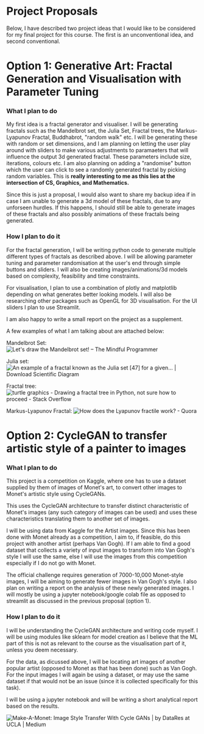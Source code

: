 # Project Proposals
Below, I have described two project ideas that I would like to be considered for my final project for this course. The first is an unconventional idea, and second conventional.


# Option 1: Generative Art: Fractal Generation and Visualisation with Parameter Tuning


<H3>What I plan to do</H3>

My first idea is a fractal generator and visualiser. I will be generating fractals such as the Mandelbrot set, the Julia Set, Fractal trees, the Markus-Lyapunov Fractal, Buddhabrot, "random walk" etc. I will be generating these with random or set dimensions, and I am planning on letting the user play around with sliders to make various adjustments to paramaeters that will influence the output 3d generated fractal. These parameters include size, iterations, colours etc. I am also planning on adding a "randomise" button which the user can click to see a randomly generated fractal by picking random variables. This is **really interesting to me as this lies at the intersection of CS, Graphics, and Mathematics.**

Since this is just a proposal, I would also want to share my backup idea if in case I am unable to generate a 3d model of these fractals, due to any unforseen hurdles. If this happens, I should still be able to generate images of these fractals and also possibly animations of these fractals being generated. 

<H3>How I plan to do it</H3>

For the fractal generation, I will be writing python code to generate multiple different types of fractals as described above. I will be allowing parameter tuning and parameter randomisation at the user's end through simple buttons and sliders. I will also be creating images/animations/3d models based on complexity, feasibility and time constraints.

For visualisation, I plan to use a combination of plotly and matplotlib depending on what generates better looking models. I will also be researching other packages such as OpenGL for 3D visualisation. For the UI sliders I plan to use Streamlit.

I am also happy to write a small report on the project as a supplement.

A few examples of what I am talking about are attached below:

Mandelbrot Set:
![Let's draw the Mandelbrot set! – The Mindful Programmer](https://jonisalonen.com/wp-content/uploads/mandelbrot1.png)

Julia set:
![An example of a fractal known as the Julia set [47] for a given... |  Download Scientific Diagram](https://www.researchgate.net/publication/326965061/figure/fig1/AS:658393085784064@1533984552077/An-example-of-a-fractal-known-as-the-Julia-set-47-for-a-given-constant-offset-c.png)

Fractal tree:
![turtle graphics - Drawing a fractal tree in Python, not sure how to proceed  - Stack Overflow](https://i.stack.imgur.com/dgkgO.png)

Markus-Lyapunov Fractal:
![How does the Lyapunov fractile work? - Quora](https://qph.cf2.quoracdn.net/main-qimg-be031b80fc9a5e92474bbc8767aac760-pjlq)

# Option 2: CycleGAN to transfer artistic style of a painter to images

<H3>What I plan to do</H3>

This project is a competition on Kaggle, where one has to use a dataset supplied by them of images of Monet's art, to convert other images to Monet's artistic style using CycleGANs. 

This uses the CycleGAN architecture to transfer distinct characteristic of Monet's images (any such category of images can be used) and uses these characteristics translating them to another set of images. 

I will be using data from Kaggle for the Artist images. Since this has been done with Monet already as a competition, I aim to, if feasible, do this project with another artist (perhaps Van Gogh). If I am able to find a good dataset that collects a variety of input images to transform into Van Gogh's style I will use the same, else I will use the images from this competition especially if I do not go with Monet.

The official challenge requires generation of 7000-10,000 Monet-style images, I will be aiming to generate fewer images in Van Gogh's style. I also plan on writing a report on the analysis of these newly generated images. I will mostly be using a jupyter notebook/google colab file as opposed to streamlit as discussed in the previous proposal (option 1).

<H3>How I plan to do it</H3>

I will be understanding the CycleGAN architecture and writing code myself. I will be using modules like sklearn for model creation as I believe that the ML part of this is not as relevant to the course as the visualisation part of it, unless you deem necessary.

For the data, as dicussed above, I will be locating art images of another popular artist (opposed to Monet as that has been done) such as Van Gogh. For the input images I will again be using a dataset, or may use the same dataset if that would not be an issue (since it is collected specifically for this task). 

I will be using a jupyter notebook and will be writing a short analytical report based on the results.

![Make-A-Monet: Image Style Transfer With Cycle GANs | by DataRes at UCLA |  Medium](https://miro.medium.com/v2/resize:fit:1400/0*vEJOv0dMLr5Wv3Bg)

